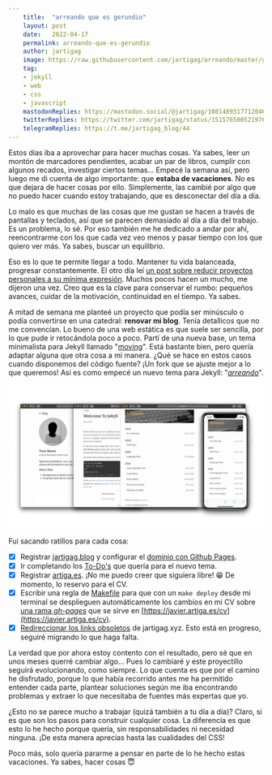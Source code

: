 ```yaml
---
    title:  "arreando que es gerundio"
    layout: post
    date:   2022-04-17
    permalink: arreando-que-es-gerundio
    author: jartigag
    image: https://raw.githubusercontent.com/jartigag/arreando/master/github/banner.png
    tag:
    - jekyll
    - web
    - css
    - javascript
    mastodonReplies: https://mastodon.social/@jartigag/108148931771204614
    twitterReplies: https://twitter.com/jartigag/status/1515765005219766277
    telegramReplies: https://t.me/jartigag_blog/44
---
```


Estos días iba a aprovechar para hacer muchas cosas.
Ya sabes, leer un montón de marcadores pendientes, acabar un par de libros, cumplir con algunos recados, investigar ciertos temas...
Empecé la semana así, pero luego me di cuenta de algo importante: que **estaba de vacaciones**.
No es que dejara de hacer cosas por ello.
Simplemente, las cambié por algo que no puedo hacer cuando estoy trabajando, que es desconectar del día a día.

Lo malo es que muchas de las cosas que me gustan se hacen a través de pantallas y teclados, así que se parecen demasiado al día a día del trabajo.
Es un problema, lo sé.
Por eso también me he dedicado a andar por ahí, reencontrarme con los que cada vez veo menos y pasar tiempo con los que quiero ver más.
Ya sabes, buscar un equilibrio.

Eso es lo que te permite llegar a todo.
Mantener tu vida balanceada, progresar constantemente.
El otro día leí [un post sobre reducir proyectos personales a su mínima expresión](https://schroer.ca/2022/04/10/the-joy-of-small-projects/).
Muchos pocos hacen un mucho, me dijeron una vez.
Creo que es la clave para conservar el rumbo: pequeños avances, cuidar de la motivación, continuidad en el tiempo.
Ya sabes.

A mitad de semana me planteé un proyecto que podía ser minúsculo o podía convertirse en una catedral: **renovar mi blog**.
Tenía detallicos que no me convencían.
Lo bueno de una web estática es que suele ser sencilla, por lo que pude ir retocándola poco a poco.
Partí de una nueva base, un tema minimalista para Jekyll llamado "[moving](https://github.com/huangyz0918/moving#readme)".
Está bastante bien, pero quería adaptar alguna que otra cosa a mi manera.
¿Qué se hace en estos casos cuando disponemos del código fuente?
¡Un fork que se ajuste mejor a lo que queremos!
Así es como empecé un nuevo tema para Jekyll: "[*arreando*](https://github.com/jartigag/arreando#readme)".

![](https://raw.githubusercontent.com/jartigag/arreando/master/github/banner.png)

Fui sacando ratillos para cada cosa:

- [x] Registrar [jartigag.blog]() y configurar el [dominio con Github Pages](https://docs.github.com/es/pages/configuring-a-custom-domain-for-your-github-pages-site/managing-a-custom-domain-for-your-github-pages-site).
- [x] Ir completando los [To-Do's](https://github.com/jartigag/arreando#additional-features) que quería para el nuevo tema.
- [x] Registrar [artiga.es](https://javier.artiga.es/cv). ¡No me puedo creer que siguiera libre! 😁 De momento, lo reservo para el CV.
- [x] Escribir una regla de [Makefile](https://github.com/jartigag/pandoc-moderncv/blob/673fbb2f1e35c04bfc074d607425cffa3256c1d8/Makefile#L107)
para que con un `make deploy` desde mi terminal se desplieguen automáticamente los cambios en mi CV sobre [una rama *gh-pages*](https://github.com/jartigag/pandoc-moderncv/tree/gh-pages) que se sirve en [https://javier.artiga.es/cv](https://javier.artiga.es/cv).
- [x] [Redireccionar los links obsoletos](https://github.com/jartigag/jartigag.github.io/commit/f6e876aa962fc8fe2f119b07a2deed92c15ff50c) de jartigag.xyz.
Esto está en progreso, seguiré migrando lo que haga falta.

La verdad que por ahora estoy contento con el resultado, pero sé que en unos meses querré cambiar algo...
Pues lo cambiaré y este proyectillo seguirá evolucionando, como siempre.
Lo que cuenta es que por el camino he disfrutado, porque lo que había recorrido antes me ha permitido
entender cada parte, plantear soluciones según me iba encontrando problemas y extraer lo que necesitaba de fuentes más expertas que yo.

¿Esto no se parece mucho a trabajar (quizá también a tu día a día)?
Claro, si es que son los pasos para construir cualquier cosa.
La diferencia es que esto lo he hecho porque quería, sin responsabilidades ni necesidad ninguna.
¡De esta manera aprecias hasta las cualidades del CSS!

Poco más, solo quería pararme a pensar en parte de lo he hecho estas vacaciones.
Ya sabes, hacer cosas 😇

